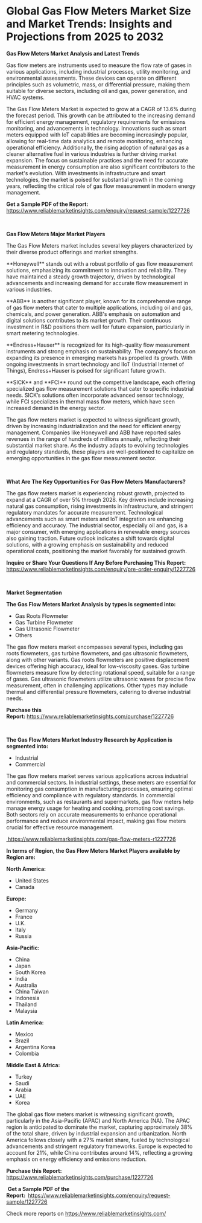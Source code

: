 <p><h1>Global Gas Flow Meters Market Size and Market Trends: Insights and Projections from 2025 to 2032</h1></p><p><strong>Gas Flow Meters Market Analysis and Latest Trends</strong></p>
<p><p>Gas flow meters are instruments used to measure the flow rate of gases in various applications, including industrial processes, utility monitoring, and environmental assessments. These devices can operate on different principles such as volumetric, mass, or differential pressure, making them suitable for diverse sectors, including oil and gas, power generation, and HVAC systems.</p><p>The Gas Flow Meters Market is expected to grow at a CAGR of 13.6% during the forecast period. This growth can be attributed to the increasing demand for efficient energy management, regulatory requirements for emissions monitoring, and advancements in technology. Innovations such as smart meters equipped with IoT capabilities are becoming increasingly popular, allowing for real-time data analytics and remote monitoring, enhancing operational efficiency. Additionally, the rising adoption of natural gas as a cleaner alternative fuel in various industries is further driving market expansion. The focus on sustainable practices and the need for accurate measurement in energy consumption are also significant contributors to the market's evolution. With investments in infrastructure and smart technologies, the market is poised for substantial growth in the coming years, reflecting the critical role of gas flow measurement in modern energy management.</p></p>
<p><strong>Get a Sample PDF of the Report:&nbsp;</strong> <a href="https://www.reliablemarketinsights.com/enquiry/request-sample/1227726?utm_campaign=3493&utm_medium=2&utm_source=Github&utm_content=ia&utm_term=09042025&utm_id=gas-flow-meters">https://www.reliablemarketinsights.com/enquiry/request-sample/1227726</a></p>
<p>&nbsp;</p>
<p><strong>Gas Flow Meters Major Market Players</strong></p>
<p><p>The Gas Flow Meters market includes several key players characterized by their diverse product offerings and market strengths. </p><p>**Honeywell** stands out with a robust portfolio of gas flow measurement solutions, emphasizing its commitment to innovation and reliability. They have maintained a steady growth trajectory, driven by technological advancements and increasing demand for accurate flow measurement in various industries.</p><p>**ABB** is another significant player, known for its comprehensive range of gas flow meters that cater to multiple applications, including oil and gas, chemicals, and power generation. ABB's emphasis on automation and digital solutions contributes to its market growth. Their continuous investment in R&D positions them well for future expansion, particularly in smart metering technologies.</p><p>**Endress+Hauser** is recognized for its high-quality flow measurement instruments and strong emphasis on sustainability. The company's focus on expanding its presence in emerging markets has propelled its growth. With ongoing investments in smart technology and IIoT (Industrial Internet of Things), Endress+Hauser is poised for significant future growth.</p><p>**SICK** and **FCI** round out the competitive landscape, each offering specialized gas flow measurement solutions that cater to specific industrial needs. SICK’s solutions often incorporate advanced sensor technology, while FCI specializes in thermal mass flow meters, which have seen increased demand in the energy sector.</p><p>The gas flow meters market is expected to witness significant growth, driven by increasing industrialization and the need for efficient energy management. Companies like Honeywell and ABB have reported sales revenues in the range of hundreds of millions annually, reflecting their substantial market share. As the industry adapts to evolving technologies and regulatory standards, these players are well-positioned to capitalize on emerging opportunities in the gas flow measurement sector.</p></p>
<p>&nbsp;</p>
<p><strong>What Are The Key Opportunities For Gas Flow Meters Manufacturers?</strong></p>
<p><p>The gas flow meters market is experiencing robust growth, projected to expand at a CAGR of over 5% through 2028. Key drivers include increasing natural gas consumption, rising investments in infrastructure, and stringent regulatory mandates for accurate measurement. Technological advancements such as smart meters and IoT integration are enhancing efficiency and accuracy. The industrial sector, especially oil and gas, is a major consumer, with emerging applications in renewable energy sources also gaining traction. Future outlook indicates a shift towards digital solutions, with a growing emphasis on sustainability and reduced operational costs, positioning the market favorably for sustained growth.</p></p>
<p><strong>Inquire or Share Your Questions If Any Before Purchasing This Report:</strong> <a href="https://www.reliablemarketinsights.com/enquiry/pre-order-enquiry/1227726?utm_campaign=3493&utm_medium=2&utm_source=Github&utm_content=ia&utm_term=09042025&utm_id=gas-flow-meters">https://www.reliablemarketinsights.com/enquiry/pre-order-enquiry/1227726</a></p>
<p>&nbsp;</p>
<p><strong>Market Segmentation</strong></p>
<p><strong>The Gas Flow Meters Market Analysis by types is segmented into:</strong></p>
<p><ul><li>Gas Roots Flowmeter</li><li>Gas Turbine Flowmeter</li><li>Gas Ultrasonic Flowmeter</li><li>Others</li></ul></p>
<p><p>The gas flow meters market encompasses several types, including gas roots flowmeters, gas turbine flowmeters, and gas ultrasonic flowmeters, along with other variants. Gas roots flowmeters are positive displacement devices offering high accuracy, ideal for low-viscosity gases. Gas turbine flowmeters measure flow by detecting rotational speed, suitable for a range of gases. Gas ultrasonic flowmeters utilize ultrasonic waves for precise flow measurement, often in challenging applications. Other types may include thermal and differential pressure flowmeters, catering to diverse industrial needs.</p></p>
<p><strong>Purchase this Report:&nbsp;</strong><a href="https://www.reliablemarketinsights.com/purchase/1227726?utm_campaign=3493&utm_medium=2&utm_source=Github&utm_content=ia&utm_term=09042025&utm_id=gas-flow-meters">https://www.reliablemarketinsights.com/purchase/1227726</a></p>
<p>&nbsp;</p>
<p><strong>The Gas Flow Meters Market Industry Research by Application is segmented into:</strong></p>
<p><ul><li>Industrial</li><li>Commercial</li></ul></p>
<p><p>The gas flow meters market serves various applications across industrial and commercial sectors. In industrial settings, these meters are essential for monitoring gas consumption in manufacturing processes, ensuring optimal efficiency and compliance with regulatory standards. In commercial environments, such as restaurants and supermarkets, gas flow meters help manage energy usage for heating and cooking, promoting cost savings. Both sectors rely on accurate measurements to enhance operational performance and reduce environmental impact, making gas flow meters crucial for effective resource management.</p></p>
<p><a href="https://www.reliablemarketinsights.com/gas-flow-meters-r1227726?utm_campaign=3493&utm_medium=2&utm_source=Github&utm_content=ia&utm_term=09042025&utm_id=gas-flow-meters">&nbsp;https://www.reliablemarketinsights.com/gas-flow-meters-r1227726</a></p>
<p><strong>In terms of Region, the Gas Flow Meters Market Players available by Region are:</strong></p>
<p>
    <p> <strong> North America: </strong>
        <ul>
            <li>United States</li>
            <li>Canada</li>
        </ul>
        </p> 
    <p> <strong> Europe: </strong>
        <ul>
            <li>Germany</li>
            <li>France</li>
            <li>U.K.</li>
            <li>Italy</li>
            <li>Russia</li>
        </ul>
        </p> 
    <p> <strong> Asia-Pacific: </strong>
        <ul>
            <li>China</li>
            <li>Japan</li>
            <li>South Korea</li>
            <li>India</li>
            <li>Australia</li>
            <li>China Taiwan</li>
            <li>Indonesia</li>
            <li>Thailand</li>
            <li>Malaysia</li>
        </ul>
        </p> 
    <p> <strong> Latin America: </strong>
        <ul>
            <li>Mexico</li>
            <li>Brazil</li>
            <li>Argentina Korea</li>
            <li>Colombia</li>
        </ul>
        </p> 
    <p> <strong> Middle East & Africa: </strong>
        <ul>
            <li>Turkey</li>
            <li>Saudi</li>
            <li>Arabia</li>
            <li>UAE</li>
            <li>Korea</li>
        </ul>
    </p>
    </p>
<p><p>The global gas flow meters market is witnessing significant growth, particularly in the Asia-Pacific (APAC) and North America (NA). The APAC region is anticipated to dominate the market, capturing approximately 38% of the total share, driven by industrial expansion and urbanization. North America follows closely with a 27% market share, fueled by technological advancements and stringent regulatory frameworks. Europe is expected to account for 21%, while China contributes around 14%, reflecting a growing emphasis on energy efficiency and emissions reduction.</p></p>
<p><strong>Purchase this Report: </strong><a href="https://www.reliablemarketinsights.com/purchase/1227726?utm_campaign=3493&utm_medium=2&utm_source=Github&utm_content=ia&utm_term=09042025&utm_id=gas-flow-meters">https://www.reliablemarketinsights.com/purchase/1227726</a></p>
<p>&nbsp;<strong>Get a Sample PDF of the Report:&nbsp;&nbsp;</strong><a href="https://www.reliablemarketinsights.com/enquiry/request-sample/1227726?utm_campaign=3493&utm_medium=2&utm_source=Github&utm_content=ia&utm_term=09042025&utm_id=gas-flow-meters">https://www.reliablemarketinsights.com/enquiry/request-sample/1227726</a></p>
<p><strong></strong></p>
<p>Check more reports on <a href="https://www.reliablemarketinsights.com/?utm_campaign=3493&utm_medium=2&utm_source=Github&utm_content=ia&utm_term=09042025&utm_id=gas-flow-meters">https://www.reliablemarketinsights.com/</a></p>